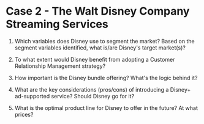 # Case 2 - The Walt Disney Company Streaming Services 

1) Which variables does Disney use to segment the market? Based on the segment variables identified, what is/are Disney's target market(s)?

2) To what extent would Disney benefit from adopting a Customer Relationship Management strategy?

3) How important is the Disney bundle offering? What's the logic behind it?

4) What are the key considerations (pros/cons) of introducing a Disney+ ad-supported service? Should Disney go for it?

5) What is the optimal product line for Disney to offer in the future? At what prices?

